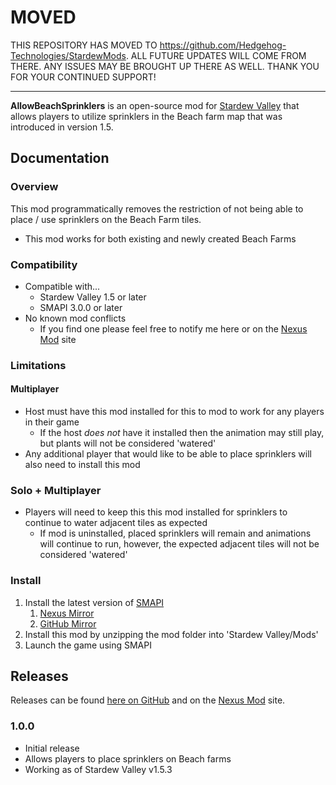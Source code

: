 ﻿# MOVED

THIS REPOSITORY HAS MOVED TO https://github.com/Hedgehog-Technologies/StardewMods. ALL FUTURE UPDATES WILL COME FROM THERE. ANY ISSUES MAY BE BROUGHT UP THERE AS WELL. THANK YOU FOR YOUR CONTINUED SUPPORT!
___

**AllowBeachSprinklers** is an open-source mod for [Stardew Valley](https://stardewvalley.net) that allows players to utilize sprinklers in the Beach farm map that was introduced in version 1.5.

## Documentation
### Overview
This mod programmatically removes the restriction of not being able to place / use sprinklers on the Beach Farm tiles.
* This mod works for both existing and newly created Beach Farms

### Compatibility
* Compatible with...
	- Stardew Valley 1.5 or later
	- SMAPI 3.0.0 or later
* No known mod conflicts
	- If you find one please feel free to notify me here or on the [Nexus Mod](https://www.nexusmods.com/stardewvalley/mods/7629) site

### Limitations
#### Multiplayer
* Host must have this mod installed for this to mod to work for any players in their game
	- If the host *does not* have it installed then the animation may still play, but plants will not be considered 'watered'
* Any additional player that would like to be able to place sprinklers will also need to install this mod

### Solo + Multiplayer
* Players will need to keep this this mod installed for sprinklers to continue to water adjacent tiles as expected
	- If mod is uninstalled, placed sprinklers will remain and animations will continue to run, however, the expected adjacent tiles will not be considered 'watered'
	
### Install
1. Install the latest version of [SMAPI](https://smapi.io)
	1. [Nexus Mirror](https://www.nexusmods.com/stardewvalley/mods/2400)
	2. [GitHub Mirror](https://github.com/Pathoschild/SMAPI/releases)
2. Install this mod by unzipping the mod folder into 'Stardew Valley/Mods'
3. Launch the game using SMAPI

## Releases
Releases can be found [here on GitHub](https://github.com/jag3dagster/AllowBeachSprinklers/releases) and on the [Nexus Mod](https://www.nexusmods.com/stardewvalley/mods/7629) site.
### 1.0.0
* Initial release
* Allows players to place sprinklers on Beach farms
* Working as of Stardew Valley v1.5.3
